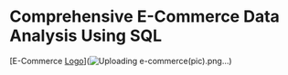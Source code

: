 # Comprehensive E-Commerce Data Analysis Using SQL
[E-Commerce [Logo]()](![Uploading e-commerce(pic).png…]())


